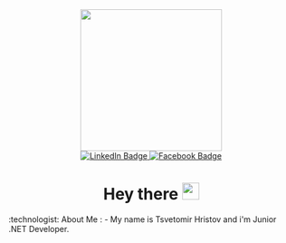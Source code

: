 <div id="header" align="center">
  <img src="https://media.giphy.com/media/v1.Y2lkPTc5MGI3NjExN2IzNjY3N2M0MGJhOWE3MDRkNDcyZmI2NTQwYTU4ZDBkNzg5Y2I4MSZjdD1z/jdPMeyv9rn0hZHh8n9/giphy.gif" width="250" height="250"/>
</div>
<div id="badges" align="center">
  <a href="https://www.linkedin.com/in/tsvetomir-hristov-a35071228">
    <img src="https://img.shields.io/badge/LinkedIn-blue?style=for-the-badge&logo=linkedin&logoColor=white" alt="LinkedIn Badge"/>
  </a>
  <a href="https://www.facebook.com/profile.php?id=100014919491758">
    <img src="https://img.shields.io/badge/Facebook-blue?style=for-the-badge&logo=facebook&logoColor=white" alt="Facebook Badge"/>
  </a>
</div>
<div id="counter" align="center">
<img src="https://komarev.com/ghpvc/?username=Cecoto&style=flat-square&color=blue" alt=""/>
</div>
<h1 align="center">
  Hey there
  <img src="https://media.giphy.com/media/hvRJCLFzcasrR4ia7z/giphy.gif" width="30px"/>
</h1>
:technologist: About Me :
- My name is Tsvetomir Hristov and i'm Junior .NET Developer.

